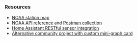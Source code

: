 ### Resources

- [NOAA station map](https://tidesandcurrents.noaa.gov/map/index.html)
- [NOAA API reference](https://api.tidesandcurrents.noaa.gov/api/prod/) and [Postman collection](https://www.postman.com/joyce-jetson/joycejetson/collection/56ubxt1/tide-tracker-noaa)
- [Home Assistant RESTful sensor integration](https://www.home-assistant.io/integrations/sensor.rest/)
- [Alternative community project with custom mini-graph card](https://community.home-assistant.io/t/i-made-an-improved-noaa-tides-sensor-for-my-familys-summer-house/203466)

